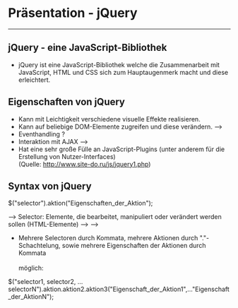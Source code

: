 # Präsentation - jQuery
----------------------------------------------------------------------------

## jQuery - eine JavaScript-Bibliothek

* jQuery ist eine JavaScript-Bibliothek welche die Zusammenarbeit mit JavaScript, HTML und CSS sich zum Hauptaugenmerk macht und diese erleichtert.


## Eigenschaften von jQuery

* Kann mit Leichtigkeit verschiedene visuelle Effekte realisieren.
* Kann auf beliebige DOM-Elemente zugreifen und diese verändern. -->
* Eventhandling ?
* Interaktion mit AJAX -->
* Hat eine sehr große Fülle an JavaScript-Plugins (unter anderem für die Erstellung von Nutzer-Interfaces) 
<br /> (Quelle: http://www.site-do.ru/js/jquery1.php)

## Syntax von jQuery

 $("selector").aktion("Eigenschaften_der_Aktion");
 
 --> Selector: Elemente, die bearbeitet, manipuliert oder verändert werden sollen (HTML-Elemente)
 -->
 -->
 
 * Mehrere Selectoren durch Kommata, mehrere Aktionen durch "."-Schachtelung, sowie mehrere Eigenschaften der Aktionen durch Kommata<br/>   
  möglich:
 
  $("selector1, selector2, ... selectorN").aktion.aktion2.aktion3("Eigenschaft_der_Aktion1",..."Eigenschaft_der_AktionN");
 
 
 
 
